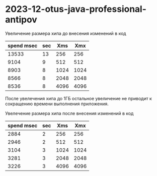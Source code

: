 ﻿# 2023-12-otus-java-professional-antipov

Увеличение размера хипа до внесения изменений в код

| spend msec | sec | Xms   | Xmx  |
|------------|-----|-------|------|
| 13533      | 13  | 256   | 256  |
| 9104       | 9   | 512   | 512  |
| 8903       | 8   | 1024  | 1024 |
 | 8566       | 8   | 2048  | 2048 | 
 | 8536       | 8   | 4096  | 4096 |

После увелечения хипа до 1ГБ остальное увеличение не приводит к сокращению времени выполнения приложения.

Увелечение размера хипа после внесения изменений в код

| spend msec | sec | Xms   | Xmx  |
|------------|-----|-------|------|
| 2884       | 2   | 256   | 256  |
| 2946       | 2   | 512   | 512  |
| 3104       | 3   | 1024  | 1024 |
| 3281       | 3   | 2048  | 2048 | 
| 3226       | 3   | 4096  | 4096 |